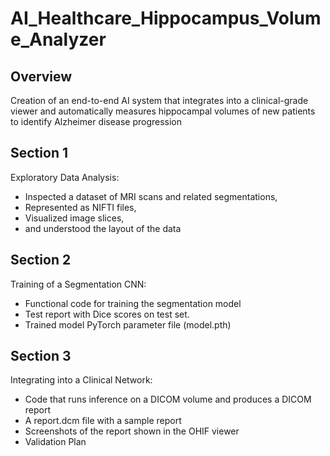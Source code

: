 # AI_Healthcare_Hippocampus_Volume_Analyzer
## Overview
Creation of an end-to-end AI system that integrates into a clinical-grade viewer and automatically measures hippocampal volumes of new patients to identify Alzheimer disease progression

## Section 1
Exploratory Data Analysis:
* Inspected a dataset of MRI scans and related segmentations,
* Represented as NIFTI files,
* Visualized image slices,
* and understood the layout of the data

## Section 2
Training of a Segmentation CNN:
* Functional code for training the segmentation model
* Test report with Dice scores on test set.
* Trained model PyTorch parameter file (model.pth)

## Section 3
Integrating into a Clinical Network:
* Code that runs inference on a DICOM volume and produces a DICOM report
* A report.dcm file with a sample report
* Screenshots of the report shown in the OHIF viewer
* Validation Plan
